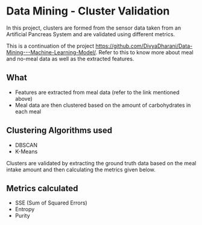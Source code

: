 # Data Mining - Cluster Validation

In this project, clusters are formed from the sensor data taken from an Artificial Pancreas System and are validated using different metrics.

This is a continuation of the project https://github.com/DivyaDharani/Data-Mining---Machine-Learning-Model/. Refer to this to know more about meal and no-meal data as well as the extracted features.

## What 
* Features are extracted from meal data (refer to the link mentioned above)
* Meal data are then clustered based on the amount of carbohydrates in each meal

## Clustering Algorithms used
* DBSCAN
* K-Means

Clusters are validated by extracting the ground truth data based on the meal intake amount and then calculating the metrics given below.

## Metrics calculated
* SSE (Sum of Squared Errors)
* Entropy
* Purity

